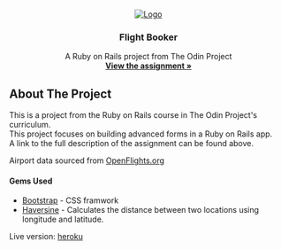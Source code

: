 <!-- PROJECT LOGO -->
<br />
<p align="center">
  <a href="https://www.theodinproject.com">
    <img src="https://www.theodinproject.com/assets/odin-logo-2d729f16279e9fc3b58ce847eacf07f883bdfc95eb23bb5064ed59d36ef551d6.svg" alt="Logo">
  </a>

  <h3 align="center">Flight Booker</h3>

  <p align="center">
    A Ruby on Rails project from The Odin Project
    <br />
    <a href="https://www.theodinproject.com/courses/ruby-on-rails/lessons/building-advanced-forms"><strong>View the assignment »</strong></a>
    <br />
  </p>
</p>

<!-- ABOUT THE PROJECT -->
## About The Project

This is a project from the Ruby on Rails course in The Odin Project's curriculum.<br />
This project focuses on building advanced forms in a Ruby on Rails app.<br />
A link to the full description of the assignment can be found above.

Airport data sourced from <a href="https://openflights.org/">OpenFlights.org</a>

<h4>Gems Used</h4>

* <a href="https://rubygems.org/gems/bootstrap">Bootstrap</a> - CSS framwork
* <a href="https://rubygems.org/gems/haversine">Haversine</a> - Calculates the distance between two locations using longitude and latitude.


Live version: <a href="https://serene-ravine-48499.herokuapp.com/">heroku</a>